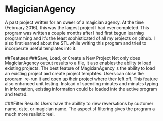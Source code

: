 # MagicianAgency
A past project written for an owner of a magician agency. At the time (February 2016), this was the largest project I had ever completed. This program was written a couple months after I had first begun learning programming and it's the least sophisticated of all my projects on github. I also first learned about the STL while writing this program and tried to incorperate useful templates into it.

##Features
###Save, Load, or Create a New Project
Not only does MagicianAgency output results to a file, it also enables the ability to load existing projects. The best feature of MagicianAgency is the ability to load an existing project and create project templates. Users can close the program, re-run it and open up their project where they left off. This feature also enhanced unit testing. Instead of spending minutes and minutes typing in information, existing information could be loaded into the active program and tested. 

###Filter Results
Users have the abillity to view reversations by customer name, date, or magician name. The aspect of filtering gives the program a much more realistic feel. 


